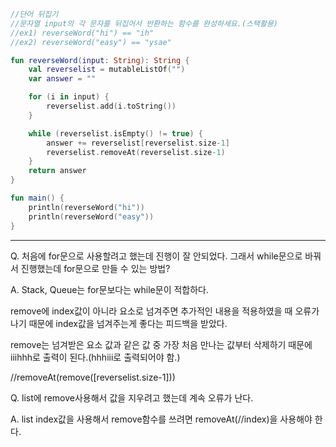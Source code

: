 ```kotlin
//단어 뒤집기
//문자열 input의 각 문자를 뒤집어서 반환하는 함수를 완성하세요.(스택활용)
//ex1) reverseWord("hi") == "ih"
//ex2) reverseWord("easy") == "ysae"

fun reverseWord(input: String): String {
    val reverselist = mutableListOf("")
    var answer = ""

    for (i in input) {
        reverselist.add(i.toString())
    }

    while (reverselist.isEmpty() != true) {
        answer += reverselist[reverselist.size-1]
        reverselist.removeAt(reverselist.size-1)
    }
    return answer
}

fun main() {
    println(reverseWord("hi"))
    println(reverseWord("easy"))
}
```

------------
Q. 처음에 for문으로 사용할려고 했는데 진행이 잘 안되었다. 그래서 while문으로 바꿔서 진행했는데 for문으로 만들 수 있는 방법?

A. Stack, Queue는 for문보다는 while문이 적합하다.


remove에 index값이 아니라 요소로 넘겨주면 추가적인 내용을 적용하였을 때 오류가 나기 때문에 index값을 넘겨주는게 좋다는 피드백을 받았다. 

remove는 넘겨받은 요소 값과 같은 값 중 가장 처음 만나는 값부터 삭제하기 때문에 iiihhh로 출력이 된다.(hhhiii로 출력되어야 함.)

//removeAt(remove([reverselist.size-1]))

Q. list에 remove사용해서 값을 지우려고 했는데 계속 오류가 난다.

A. list index값을 사용해서 remove함수를 쓰려면 removeAt(//index)을 사용해야 한다.
